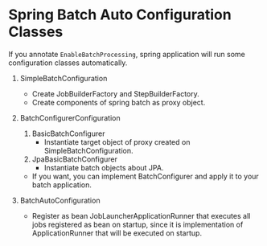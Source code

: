 # Spring Batch Auto Configuration Classes

If you annotate `EnableBatchProcessing`, spring application will run some configuration classes automatically.

1. SimpleBatchConfiguration
    - Create JobBuilderFactory and StepBuilderFactory.
    - Create components of spring batch as proxy object.

2. BatchConfigurerConfiguration
    1. BasicBatchConfigurer
        - Instantiate target object of proxy created on SimpleBatchConfiguration.
    2. JpaBasicBatchConfigurer
        - Instantiate batch objects about JPA.

    - If you want, you can implement BatchConfigurer and apply it to your batch application.

3. BatchAutoConfiguration
    - Register as bean JobLauncherApplicationRunner that executes all jobs registered as bean on startup, since it is
      implementation of ApplicationRunner that will be executed on startup.
